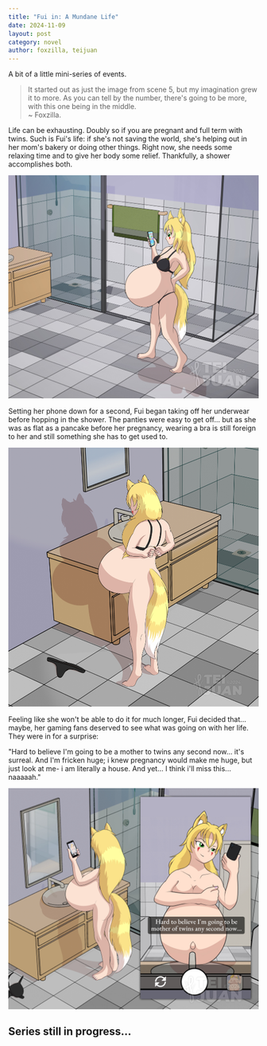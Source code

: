 ```yaml
---
title: "Fui in: A Mundane Life"
date: 2024-11-09
layout: post
category: novel
author: foxzilla, teijuan
---
```


A bit of a little mini-series of events.


> It started out as just the image from scene 5, but my imagination grew it to more. As you can tell by the number, there's going to be more, with this one being in the middle.  
> \~ Foxzilla.

Life can be exhausting. Doubly so if you are pregnant and full term with twins. Such is Fui's life: if she's not saving the world, she's helping out in her mom's bakery or doing other things. Right now, she needs some relaxing time and to give her body some relief. Thankfully, a shower accomplishes both.

![](/assets/images/novel/a-mundane-life/01.jpg)

Setting her phone down for a second, Fui began taking off her underwear before hopping in the shower. The panties were easy to get off... but as she was as flat as a pancake before her pregnancy, wearing a bra is still foreign to her and still something she has to get used to.

![Scene 02](/assets/images/novel/a-mundane-life/02.jpg)

Feeling like she won't be able to do it for much longer, Fui decided that... maybe, her gaming fans deserved to see what was going on with her life. They were in for a surprise:

"Hard to believe I'm going to be a mother to twins any second now... it's surreal. And I'm fricken huge; i knew pregnancy would make me huge, but just look at me- i am literally a house. And yet... I think i'll miss this... naaaaah."

![Scene 03](/assets/images/novel/a-mundane-life/03.jpg)

## Series still in progress...
